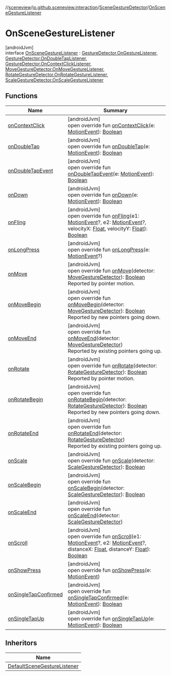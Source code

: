 //[sceneview](../../../../index.md)/[io.github.sceneview.interaction](../../index.md)/[SceneGestureDetector](../index.md)/[OnSceneGestureListener](index.md)

# OnSceneGestureListener

[androidJvm]\
interface [OnSceneGestureListener](index.md) : [GestureDetector.OnGestureListener](https://developer.android.com/reference/kotlin/android/view/GestureDetector.OnGestureListener.html), [GestureDetector.OnDoubleTapListener](https://developer.android.com/reference/kotlin/android/view/GestureDetector.OnDoubleTapListener.html), [GestureDetector.OnContextClickListener](https://developer.android.com/reference/kotlin/android/view/GestureDetector.OnContextClickListener.html), [MoveGestureDetector.OnMoveGestureListener](../../-move-gesture-detector/-on-move-gesture-listener/index.md), [RotateGestureDetector.OnRotateGestureListener](../../-rotate-gesture-detector/-on-rotate-gesture-listener/index.md), [ScaleGestureDetector.OnScaleGestureListener](https://developer.android.com/reference/kotlin/android/view/ScaleGestureDetector.OnScaleGestureListener.html)

## Functions

| Name | Summary |
|---|---|
| [onContextClick](on-context-click.md) | [androidJvm]<br>open override fun [onContextClick](on-context-click.md)(e: [MotionEvent](https://developer.android.com/reference/kotlin/android/view/MotionEvent.html)): [Boolean](https://kotlinlang.org/api/latest/jvm/stdlib/kotlin/-boolean/index.html) |
| [onDoubleTap](on-double-tap.md) | [androidJvm]<br>open override fun [onDoubleTap](on-double-tap.md)(e: [MotionEvent](https://developer.android.com/reference/kotlin/android/view/MotionEvent.html)): [Boolean](https://kotlinlang.org/api/latest/jvm/stdlib/kotlin/-boolean/index.html) |
| [onDoubleTapEvent](on-double-tap-event.md) | [androidJvm]<br>open override fun [onDoubleTapEvent](on-double-tap-event.md)(e: [MotionEvent](https://developer.android.com/reference/kotlin/android/view/MotionEvent.html)): [Boolean](https://kotlinlang.org/api/latest/jvm/stdlib/kotlin/-boolean/index.html) |
| [onDown](on-down.md) | [androidJvm]<br>open override fun [onDown](on-down.md)(e: [MotionEvent](https://developer.android.com/reference/kotlin/android/view/MotionEvent.html)): [Boolean](https://kotlinlang.org/api/latest/jvm/stdlib/kotlin/-boolean/index.html) |
| [onFling](on-fling.md) | [androidJvm]<br>open override fun [onFling](on-fling.md)(e1: [MotionEvent](https://developer.android.com/reference/kotlin/android/view/MotionEvent.html)?, e2: [MotionEvent](https://developer.android.com/reference/kotlin/android/view/MotionEvent.html)?, velocityX: [Float](https://kotlinlang.org/api/latest/jvm/stdlib/kotlin/-float/index.html), velocityY: [Float](https://kotlinlang.org/api/latest/jvm/stdlib/kotlin/-float/index.html)): [Boolean](https://kotlinlang.org/api/latest/jvm/stdlib/kotlin/-boolean/index.html) |
| [onLongPress](on-long-press.md) | [androidJvm]<br>open override fun [onLongPress](on-long-press.md)(e: [MotionEvent](https://developer.android.com/reference/kotlin/android/view/MotionEvent.html)?) |
| [onMove](on-move.md) | [androidJvm]<br>open override fun [onMove](on-move.md)(detector: [MoveGestureDetector](../../-move-gesture-detector/index.md)): [Boolean](https://kotlinlang.org/api/latest/jvm/stdlib/kotlin/-boolean/index.html)<br>Reported by pointer motion. |
| [onMoveBegin](on-move-begin.md) | [androidJvm]<br>open override fun [onMoveBegin](on-move-begin.md)(detector: [MoveGestureDetector](../../-move-gesture-detector/index.md)): [Boolean](https://kotlinlang.org/api/latest/jvm/stdlib/kotlin/-boolean/index.html)<br>Reported by new pointers going down. |
| [onMoveEnd](on-move-end.md) | [androidJvm]<br>open override fun [onMoveEnd](on-move-end.md)(detector: [MoveGestureDetector](../../-move-gesture-detector/index.md))<br>Reported by existing pointers going up. |
| [onRotate](on-rotate.md) | [androidJvm]<br>open override fun [onRotate](on-rotate.md)(detector: [RotateGestureDetector](../../-rotate-gesture-detector/index.md)): [Boolean](https://kotlinlang.org/api/latest/jvm/stdlib/kotlin/-boolean/index.html)<br>Reported by pointer motion. |
| [onRotateBegin](on-rotate-begin.md) | [androidJvm]<br>open override fun [onRotateBegin](on-rotate-begin.md)(detector: [RotateGestureDetector](../../-rotate-gesture-detector/index.md)): [Boolean](https://kotlinlang.org/api/latest/jvm/stdlib/kotlin/-boolean/index.html)<br>Reported by new pointers going down. |
| [onRotateEnd](on-rotate-end.md) | [androidJvm]<br>open override fun [onRotateEnd](on-rotate-end.md)(detector: [RotateGestureDetector](../../-rotate-gesture-detector/index.md))<br>Reported by existing pointers going up. |
| [onScale](on-scale.md) | [androidJvm]<br>open override fun [onScale](on-scale.md)(detector: [ScaleGestureDetector](https://developer.android.com/reference/kotlin/android/view/ScaleGestureDetector.html)): [Boolean](https://kotlinlang.org/api/latest/jvm/stdlib/kotlin/-boolean/index.html) |
| [onScaleBegin](on-scale-begin.md) | [androidJvm]<br>open override fun [onScaleBegin](on-scale-begin.md)(detector: [ScaleGestureDetector](https://developer.android.com/reference/kotlin/android/view/ScaleGestureDetector.html)): [Boolean](https://kotlinlang.org/api/latest/jvm/stdlib/kotlin/-boolean/index.html) |
| [onScaleEnd](on-scale-end.md) | [androidJvm]<br>open override fun [onScaleEnd](on-scale-end.md)(detector: [ScaleGestureDetector](https://developer.android.com/reference/kotlin/android/view/ScaleGestureDetector.html)) |
| [onScroll](on-scroll.md) | [androidJvm]<br>open override fun [onScroll](on-scroll.md)(e1: [MotionEvent](https://developer.android.com/reference/kotlin/android/view/MotionEvent.html)?, e2: [MotionEvent](https://developer.android.com/reference/kotlin/android/view/MotionEvent.html)?, distanceX: [Float](https://kotlinlang.org/api/latest/jvm/stdlib/kotlin/-float/index.html), distanceY: [Float](https://kotlinlang.org/api/latest/jvm/stdlib/kotlin/-float/index.html)): [Boolean](https://kotlinlang.org/api/latest/jvm/stdlib/kotlin/-boolean/index.html) |
| [onShowPress](on-show-press.md) | [androidJvm]<br>open override fun [onShowPress](on-show-press.md)(e: [MotionEvent](https://developer.android.com/reference/kotlin/android/view/MotionEvent.html)) |
| [onSingleTapConfirmed](on-single-tap-confirmed.md) | [androidJvm]<br>open override fun [onSingleTapConfirmed](on-single-tap-confirmed.md)(e: [MotionEvent](https://developer.android.com/reference/kotlin/android/view/MotionEvent.html)): [Boolean](https://kotlinlang.org/api/latest/jvm/stdlib/kotlin/-boolean/index.html) |
| [onSingleTapUp](on-single-tap-up.md) | [androidJvm]<br>open override fun [onSingleTapUp](on-single-tap-up.md)(e: [MotionEvent](https://developer.android.com/reference/kotlin/android/view/MotionEvent.html)): [Boolean](https://kotlinlang.org/api/latest/jvm/stdlib/kotlin/-boolean/index.html) |

## Inheritors

| Name |
|---|
| [DefaultSceneGestureListener](../../../io.github.sceneview/-scene-view/-default-scene-gesture-listener/index.md) |
